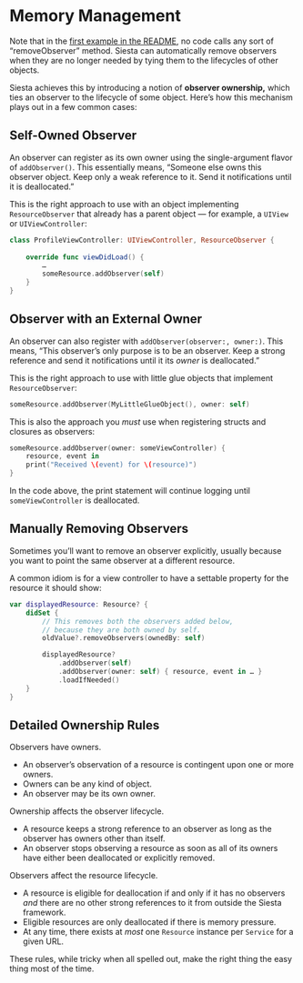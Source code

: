 # Memory Management

Note that in the [first example in the README](https://bustoutsolutions.github.io/siesta/#basic-usage), no code calls any sort of “removeObserver” method. Siesta can automatically remove observers when they are no longer needed by tying them to the lifecycles of other objects.

Siesta achieves this by introducing a notion of **observer ownership,** which ties an observer to the lifecycle of some object. Here’s how this mechanism plays out in a few common cases:

## Self-Owned Observer

An observer can register as its own owner using the single-argument flavor of `addObserver()`. This essentially means, “Someone else owns this observer object. Keep only a weak reference to it. Send it notifications until it is deallocated.”

This is the right approach to use with an object implementing `ResourceObserver` that already has a parent object — for example, a `UIView` or `UIViewController`:

```swift
class ProfileViewController: UIViewController, ResourceObserver {
        
    override func viewDidLoad() {
        …
        someResource.addObserver(self)
    }
}
```

## Observer with an External Owner

An observer can also register with `addObserver(observer:, owner:)`. This means, “This observer’s only purpose is to be an observer. Keep a strong reference and send it notifications until it its _owner_ is deallocated.”

This is the right approach to use with little glue objects that implement `ResourceObserver`:

```swift
someResource.addObserver(MyLittleGlueObject(), owner: self)
```

This is also the approach you _must_ use when registering structs and closures as observers:

```swift
someResource.addObserver(owner: someViewController) {
    resource, event in
    print("Received \(event) for \(resource)")
}
```

In the code above, the print statement will continue logging until `someViewController` is deallocated.

## Manually Removing Observers

Sometimes you’ll want to remove an observer explicitly, usually because you want to point the same observer at a different resource.

A common idiom is for a view controller to have a settable property for the resource it should show:

```swift
var displayedResource: Resource? {
    didSet {
        // This removes both the observers added below,
        // because they are both owned by self.
        oldValue?.removeObservers(ownedBy: self)

        displayedResource?
            .addObserver(self)
            .addObserver(owner: self) { resource, event in … }
            .loadIfNeeded()
    }
}
```

## Detailed Ownership Rules

Observers have owners.

* An observer’s observation of a resource is contingent upon one or more owners.
* Owners can be any kind of object.
* An observer may be its own owner.

Ownership affects the observer lifecycle.

* A resource keeps a strong reference to an observer as long as the observer has owners other than itself.
* An observer stops observing a resource as soon as all of its owners have either been deallocated or explicitly removed.

Observers affect the resource lifecycle.

* A resource is eligible for deallocation if and only if it has no observers _and_ there are no other strong references to it from outside the Siesta framework.
* Eligible resources are only deallocated if there is memory pressure.
* At any time, there exists at _most_ one `Resource` instance per `Service` for a given URL.

These rules, while tricky when all spelled out, make the right thing the easy thing most of the time.
